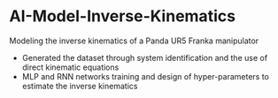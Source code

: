 # AI-Model-Inverse-Kinematics

Modeling the inverse kinematics of a Panda UR5 Franka manipulator

- Generated the dataset through system identification and the use of direct kinematic equations
- MLP and RNN networks training and design of hyper-parameters to estimate the inverse kinematics
